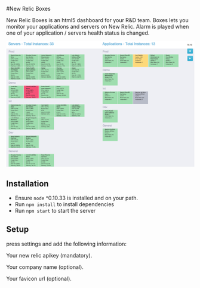 #New Relic Boxes

New Relic Boxes is an html5 dashboard for your R&D team. Boxes lets you monitor your applications and servers on New Relic.
Alarm is played when one of your application / servers health status is changed.

![New Relic Boxes](/_docs/images/boxes.png?raw=true "Screenshot")

## Installation

- Ensure `node` ^0.10.33 is installed and on your path.
- Run `npm install` to install dependencies
- Run `npm start` to start the server

## Setup

press settings and add the following information:

Your new relic apikey (mandatory).

Your company name (optional).

Your favicon url (optional).

